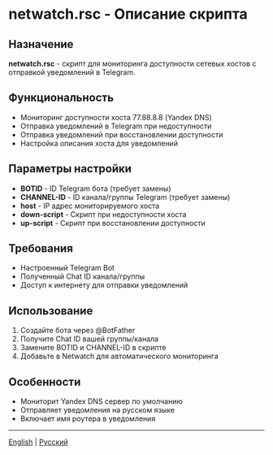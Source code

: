 # netwatch.rsc - Описание скрипта

## Назначение
**netwatch.rsc** - скрипт для мониторинга доступности сетевых хостов с отправкой уведомлений в Telegram.

## Функциональность
- Мониторинг доступности хоста 77.88.8.8 (Yandex DNS)
- Отправка уведомлений в Telegram при недоступности
- Отправка уведомлений при восстановлении доступности
- Настройка описания хоста для уведомлений

## Параметры настройки
- **BOTID** - ID Telegram бота (требует замены)
- **CHANNEL-ID** - ID канала/группы Telegram (требует замены)
- **host** - IP адрес мониторируемого хоста
- **down-script** - Скрипт при недоступности хоста
- **up-script** - Скрипт при восстановлении доступности

## Требования
- Настроенный Telegram Bot
- Полученный Chat ID канала/группы
- Доступ к интернету для отправки уведомлений

## Использование
1. Создайте бота через @BotFather
2. Получите Chat ID вашей группы/канала
3. Замените BOTID и CHANNEL-ID в скрипте
4. Добавьте в Netwatch для автоматического мониторинга

## Особенности
- Мониторит Yandex DNS сервер по умолчанию
- Отправляет уведомления на русском языке
- Включает имя роутера в уведомления

---
[English](netwatch_DESCRIPTION_EN.md) | [Русский](netwatch_DESCRIPTION.md)
